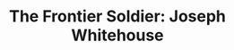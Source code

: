 ---
path: '/josephWhitehouse'
image: 'josephWhitehouse'
title: 'The Frontier Soldier: Joseph Whitehouse'
shorttext: ''
text: 'Now this quiet courtyard, Sunday afternoon, this girl with a random collection of European furniture, as though Deane had once intended to use the place as his home.'
storymapurl: 'https://www.google.com'
---